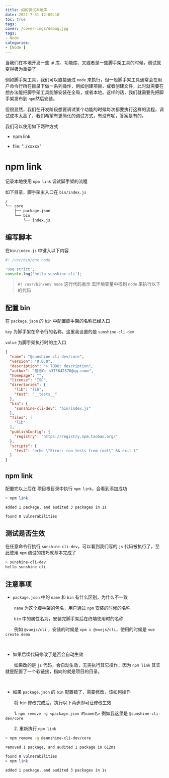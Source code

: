```yaml
---
title: 如何调试本地库
date: 2021-7-31 12:00:10
toc: true
tags:
cover: /cover-imgs/debug.jpg
tags:
- Node
categories: 
- [Node ]
---
```


当我们在本地开发一些 ui 库、功能库、又或者是一些脚手架工具的时候，调试就变得极为重要了

<!-- more -->

例如脚手架工具，我们可以直接通过 `node` 来执行，但一般脚手架工具通常会在用户命令行所在目录下做一系列操作，例如创建项目，或者创建文件，此时就需要在想办法能把脚手架工具能够安装在全局，或者本地。这样的话，我们就需要先把脚手架发布到 `npm`然后安装。

但很显然，我们在开发阶段想要调试某个功能的时候每次都要执行这样的流程，调试成本太高了，我们希望有更简化的调试方式，有没有呢，答案是有的。

我们可以使用如下两种方式

- npm link

- file: "../xxxxx"

# npm link

记录本地使用 `npm link` 调试脚手架的流程

如下目录，脚手架主入口在 `bin/index.js`

```Bash
/
└── core
    ├── package.json
    └── bin
        └── index.js

```

## 编写脚本

在`bin/index.js` 中键入以下内容

```JavaScript
#! /usr/bin/env node

'use strict';
console.log('hello sunshine cli');
```

> `#! /usr/bin/env node` 这行代码表示 去环境变量中找到 `node` 来执行以下的代码

## 配置 bin

在 `package.json` 的 `bin` 中配置脚手架的名称已经入口

`key` 为脚手架在命令行的名称，这里我设置的是 `sunshine-cli-dev`

`value` 为脚手架执行时的主入口

```JSON
{
  "name": "@sunshine-cli-dev/core",
  "version": "0.0.0",
  "description": "> TODO: description",
  "author": "宿愿Cc <375642570@qq.com>",
  "homepage": "",
  "license": "ISC",
  "directories": {
    "lib": "lib",
    "test": "__tests__"
  },
  "bin": {
    "sunshine-cli-dev": "bin/index.js"
  },
  "files": [
    "lib"
  ],
  "publishConfig": {
    "registry": "https://registry.npm.taobao.org/"
  },
  "scripts": {
    "test": "echo \"Error: run tests from root\" && exit 1"
  }
}
```

## npm link

配置完以上后在 项目根目录中执行 `npm link`，会看到添加成功

```Bash
> npm link

added 1 package, and audited 3 packages in 1s

found 0 vulnerabilities
```

## 测试是否生效

在任意命令行执行 `sunshine-cli-dev`，可以看到我们写的 `js` 代码被执行了，至此使用 `npm` 调试的技巧就基本完成了

```Bash
> sunshine-cli-dev
hello sunshine cli
```

## 注意事项

- `package.json` 中的 `name` 和 `bin` 有什么区别，为什么不一致

&ensp;&ensp;&ensp;&ensp;`name` 为这个脚手架的包名，用户通过 `npm` 安装的时候的名称

&ensp;&ensp;&ensp;&ensp;`bin` 中的属性名为，安装完脚手架后在终端使用时的名称

&ensp;&ensp;&ensp;&ensp;例如 `@vuejs/cli` ，安装的时候是 `npm i @vuejs/cli`，使用的时候是 `vue create demo`

&ensp;&ensp;&ensp;&ensp;

- 如果后续代码修改了是否会自动生效

&ensp;&ensp;&ensp;&ensp;如果改的是 `js` 代码，会自动生效，无需执行其它操作，因为 `npm link` 其实就是配置了一个软链接，指向的就是项目的目录。

&ensp;&ensp;&ensp;&ensp;

- 如果 `package.json` 的 `bin` 配置错了，需要修改，该如何操作

&ensp;&ensp;&ensp;&ensp;将 `bin` 修改完成后，执行以下两步即可让修改生效

&ensp;&ensp;&ensp;&ensp;1. `npm remove -g <package.json 的name名>` 例如我这里是 `@sunshine-cli-dev/core`

&ensp;&ensp;&ensp;&ensp;2. 重新执行 `npm link`

```Bash
> npm remove -g @sunshine-cli-dev/core

removed 1 package, and audited 1 package in 612ms

found 0 vulnerabilities
> npm link

added 1 package, and audited 3 packages in 1s

```
